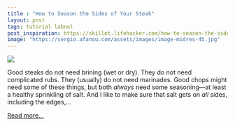 ```yaml
---
title : "How to Season the Sides of Your Steak"
layout: post
tags: tutorial labnol
post_inspiration: https://skillet.lifehacker.com/how-to-season-the-sides-of-your-steak-1846600331
image: "https://sergio.afanou.com/assets/images/image-midres-45.jpg"
---
```


<img src="https://i.kinja-img.com/gawker-media/image/upload/s--6EeIql8x--/c_fit,fl_progressive,q_80,w_636/h64ocsftxzgqgwmhnpre.jpg" /><p>Good steaks do not need brining (wet or dry). They do not need complicated rubs. They (usually) do not need marinades. Good chops might need some of these things, but both <em>always </em>need some seasoning—at least a healthy sprinkling of salt. And I like to make sure that salt gets on <em>all</em> sides, including the edges,…</p><p><a href="https://skillet.lifehacker.com/how-to-season-the-sides-of-your-steak-1846600331">Read more...</a></p>